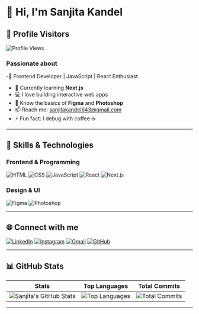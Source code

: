 # 👋 Hi, I'm Sanjita Kandel
   
## 👀 Profile Visitors

![Profile Views](https://komarev.com/ghpvc/?username=sanjitakandel&color=0e75b6&style=flat-square)

### Passionate about
-🚀 Frontend Developer | JavaScript | React Enthusiast
- 🌱 Currently learning **Next.js**  
- 💻 I love building interactive web apps  
- 🎨 Know the basics of **Figma** and **Photoshop**  
- 📫 Reach me: [sanjitakandel643@gmail.com](mailto:sanjitakandel643@gmail.com)  
- ⚡ Fun fact: I debug with coffee ☕

---

## 🔧 Skills & Technologies

### Frontend & Programming
![HTML](https://img.shields.io/badge/HTML-E34F26?style=for-the-badge&logo=html5&logoColor=white)
![CSS](https://img.shields.io/badge/CSS-1572B6?style=for-the-badge&logo=css3&logoColor=white)
![JavaScript](https://img.shields.io/badge/JavaScript-F7DF1E?style=for-the-badge&logo=javascript&logoColor=black)
![React](https://img.shields.io/badge/React-61DAFB?style=for-the-badge&logo=react&logoColor=black)
![Next.js](https://img.shields.io/badge/Next.js-000000?style=for-the-badge&logo=next.js&logoColor=white)


### Design & UI
![Figma](https://img.shields.io/badge/Figma-F24E1E?style=for-the-badge&logo=figma&logoColor=white)
![Photoshop](https://img.shields.io/badge/Photoshop-31A8FF?style=for-the-badge&logo=adobe-photoshop&logoColor=white)

---

## 🌐 Connect with me

[![LinkedIn](https://img.shields.io/badge/LinkedIn-0A66C2?style=for-the-badge&logo=linkedin&logoColor=white)](https://linkedin.com/in/sanjita)
[![Instagram](https://img.shields.io/badge/Instagram-E4405F?style=for-the-badge&logo=instagram&logoColor=white)](https://www.instagram.com/sanjita.kandel.75/)
[![Gmail](https://img.shields.io/badge/Gmail-D14836?style=for-the-badge&logo=gmail&logoColor=white)](mailto:sqanjitakandel643@gmail.com)
[![GitHub](https://img.shields.io/badge/GitHub-181717?style=for-the-badge&logo=github&logoColor=white)](https://github.com/sanjitakandel)

---

## 📊 GitHub Stats

| Stats | Top Languages | Total Commits |
|-------|---------------|---------------|
| ![Sanjita's GitHub Stats](https://github-readme-stats.vercel.app/api?username=sanjitakandel&show_icons=true&theme=tokyonight&count_private=true) | ![Top Languages](https://github-readme-stats.vercel.app/api/top-langs/?username=sanjitakandel&layout=compact&theme=tokyonight) | ![Total Commits](https://img.shields.io/badge/Total_Commits-7-blue) |

---

